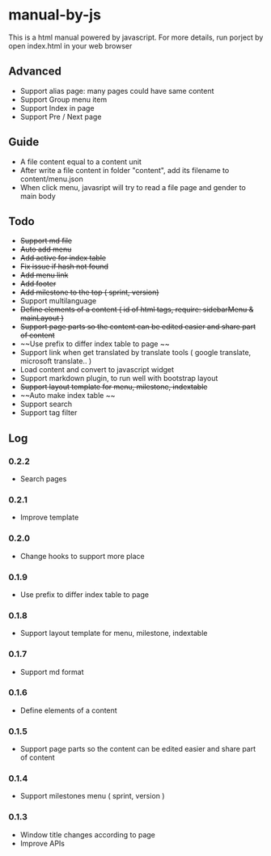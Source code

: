 # manual-by-js

This is a html manual powered by javascript. For more details, run porject by open index.html in your web browser

## Advanced
- Support alias page: many pages could have same content
- Support Group menu item
- Support Index in page
- Support Pre / Next page

## Guide
- A file content equal to a content unit
- After write a file content in folder "content", add  its filename to content/menu.json
- When click menu, javasript will try to read a file page and gender to main body


## Todo

- ~~Support md file~~
- ~~Auto add menu~~
- ~~Add active for index table~~
- ~~Fix issue if hash not found~~
- ~~Add menu link~~
- ~~Add footer~~
- ~~Add milestone to the top ( sprint, version)~~
- Support multilanguage
- ~~Define elements of a content ( id of html tags, require: sidebarMenu & mainLayout )~~
- ~~Support page parts so the content can be edited easier and share part of content~~
- ~~Use prefix to differ index table to page ~~
- Support link when get translated by translate tools ( google translate, microsoft translate.. )
- Load content and convert to javascript widget
- Support markdown plugin, to run well with bootstrap layout
- ~~Support layout template for menu, milestone, indextable~~
- ~~Auto make index table ~~
- Support search
- Support tag filter

## Log


### 0.2.2
- Search pages

### 0.2.1
- Improve template

### 0.2.0
- Change hooks to support more place

### 0.1.9
- Use prefix to differ index table to page

### 0.1.8
- Support layout template for menu, milestone, indextable

### 0.1.7
- Support md format

### 0.1.6
- Define elements of a content

### 0.1.5
- Support page parts so the content can be edited easier and share part of content

### 0.1.4
- Support milestones menu ( sprint, version )

### 0.1.3

- Window title changes according to page
- Improve APIs

